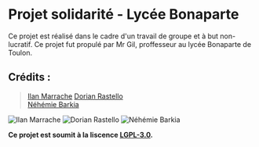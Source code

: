 # Projet solidarité - Lycée Bonaparte

Ce projet est réalisé dans le cadre d'un travail de groupe et à but non-lucratif. Ce projet fut propulé par Mr Gil, proffesseur au lycée Bonaparte de Toulon.


## Crédits : 

> [Ilan Marrache](https://github.com/IlanMarrache)
> [Dorian Rastello](https://github.com/Neyrim83)  
> [Néhémie Barkia](https://github.com/Nem-developing)  


![Ilan Marrache](https://avatars1.githubusercontent.com/u/65493510?s=460&u=45a03efd5e41d47cbb622ac5dc336bd9328c0e29&v=4) 
![Dorian Rastello](https://avatars0.githubusercontent.com/u/49765091?s=460&u=caae8b908fb93c7f0a36ef1ca914d105c23c6835&v=4) 
![Néhémie Barkia](https://avatars0.githubusercontent.com/u/54665744?s=460&u=de929b6aa39e6277733107ec5e4563f44a47fb70&v=4) 


__Ce projet est soumit à la liscence [LGPL-3.0](https://github.com/Nem-developing/projet-solidarite/blob/master/LICENSE).__


